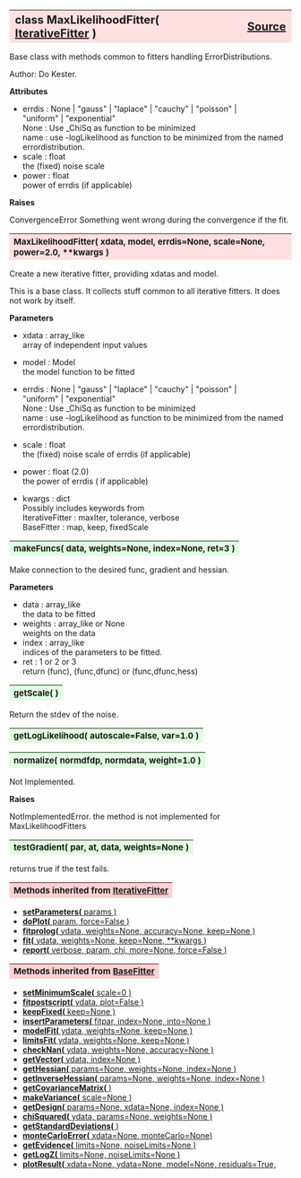 ---
---
<br><br><br>

<a name="MaxLikelihoodFitter"></a>
<table><thead style="background-color:#FFE0E0; width:100%; font-size:20px"><tr><th style="text-align:left">
<strong>class MaxLikelihoodFitter(</strong> <a href="./IterativeFitter.html">IterativeFitter</a> )</th><th style="text-align:right"><a href=https://github.com/dokester/BayesicFitting/blob/master/BayesicFitting/source/MaxLikelihoodFitter.py target=_blank>Source</a></th></tr></thead></table>
<p>

Base class with methods common to fitters handling ErrorDistributions.

Author:      Do Kester.

<b>Attributes</b>

* errdis  :  None | "gauss" | "laplace" | "cauchy" | "poisson" |<br>
                "uniform" | "exponential"<br>
    None : Use _ChiSq as function to be minimized<br>
    name : use -logLikelihood as function to be minimized from the named<br>
            errordistribution.<br>
* scale  :  float<br>
    the (fixed) noise scale<br>
* power  :  float<br>
    power of errdis (if applicable)<br>

<b>Raises</b>

ConvergenceError    Something went wrong during the convergence if the fit.


<a name="MaxLikelihoodFitter"></a>
<table><thead style="background-color:#FFE0E0; width:100%; font-size:15px"><tr><th style="text-align:left">
<strong>MaxLikelihoodFitter(</strong> xdata, model, errdis=None, scale=None, power=2.0,
 **kwargs )
</th></tr></thead></table>
<p>

Create a new iterative fitter, providing xdatas and model.

This is a base class. It collects stuff common to all iterative fitters.
It does not work by itself.

<b>Parameters</b>

* xdata  :  array_like<br>
    array of independent input values<br>
* model  :  Model<br>
    the model function to be fitted<br>

* errdis  :  None | "gauss" | "laplace" | "cauchy" | "poisson" |<br>
                "uniform" | "exponential"<br>
    None : Use _ChiSq as function to be minimized<br>
    name : use -logLikelihood as function to be minimized from the named<br>
            errordistribution.<br>
* scale  :  float<br>
    the (fixed) noise scale of errdis (if applicable)<br>
* power  :  float (2.0)<br>
    the power of errdis ( if applicable)<br>
* kwargs  :  dict<br>
    Possibly includes keywords from<br>
        IterativeFitter :       maxIter, tolerance, verbose<br>
        BaseFitter :            map, keep, fixedScale<br>


<a name="makeFuncs"></a>
<table><thead style="background-color:#E0FFE0; width:100%; font-size:15px"><tr><th style="text-align:left">
<strong>makeFuncs(</strong> data, weights=None, index=None, ret=3 ) 
</th></tr></thead></table>
<p>

Make connection to the desired func, gradient and hessian.

<b>Parameters</b>

* data  :  array_like<br>
    the data to be fitted<br>
* weights  :  array_like or None<br>
    weights on the data<br>
* index  :  array_like<br>
    indices of the parameters to be fitted.<br>
* ret  :  1 or 2 or 3<br>
    return (func), (func,dfunc) or (func,dfunc,hess)

<a name="getScale"></a>
<table><thead style="background-color:#E0FFE0; width:100%; font-size:15px"><tr><th style="text-align:left">
<strong>getScale(</strong> ) 
</th></tr></thead></table>
<p>

Return the stdev of the noise.

<a name="getLogLikelihood"></a>
<table><thead style="background-color:#E0FFE0; width:100%; font-size:15px"><tr><th style="text-align:left">
<strong>getLogLikelihood(</strong> autoscale=False, var=1.0 ) 
</th></tr></thead></table>
<p>
<a name="normalize"></a>
<table><thead style="background-color:#E0FFE0; width:100%; font-size:15px"><tr><th style="text-align:left">
<strong>normalize(</strong> normdfdp, normdata, weight=1.0 ) 
</th></tr></thead></table>
<p>

Not Implemented.

<b>Raises</b>

NotImplementedError.
the method is not implemented for MaxLikelihoodFitters


<a name="testGradient"></a>
<table><thead style="background-color:#E0FFE0; width:100%; font-size:15px"><tr><th style="text-align:left">
<strong>testGradient(</strong> par, at, data, weights=None )
</th></tr></thead></table>
<p>

returns true if the test fails.


<table><thead style="background-color:#FFD0D0; width:100%; font-size:15px"><tr><th style="text-align:left">
<strong>Methods inherited from</strong> <a href="./IterativeFitter.html">IterativeFitter</a></th></tr></thead></table>


* [<strong>setParameters(</strong> params )](./IterativeFitter.md#setParameters)
* [<strong>doPlot(</strong> param, force=False )](./IterativeFitter.md#doPlot)
* [<strong>fitprolog(</strong> ydata, weights=None, accuracy=None, keep=None ) ](./IterativeFitter.md#fitprolog)
* [<strong>fit(</strong> ydata, weights=None, keep=None, **kwargs )](./IterativeFitter.md#fit)
* [<strong>report(</strong> verbose, param, chi, more=None, force=False ) ](./IterativeFitter.md#report)


<table><thead style="background-color:#FFD0D0; width:100%; font-size:15px"><tr><th style="text-align:left">
<strong>Methods inherited from</strong> <a href="./BaseFitter.html">BaseFitter</a></th></tr></thead></table>


* [<strong>setMinimumScale(</strong> scale=0 ) ](./BaseFitter.md#setMinimumScale)
* [<strong>fitpostscript(</strong> ydata, plot=False ) ](./BaseFitter.md#fitpostscript)
* [<strong>keepFixed(</strong> keep=None ) ](./BaseFitter.md#keepFixed)
* [<strong>insertParameters(</strong> fitpar, index=None, into=None ) ](./BaseFitter.md#insertParameters)
* [<strong>modelFit(</strong> ydata, weights=None, keep=None )](./BaseFitter.md#modelFit)
* [<strong>limitsFit(</strong> ydata, weights=None, keep=None ) ](./BaseFitter.md#limitsFit)
* [<strong>checkNan(</strong> ydata, weights=None, accuracy=None )](./BaseFitter.md#checkNan)
* [<strong>getVector(</strong> ydata, index=None )](./BaseFitter.md#getVector)
* [<strong>getHessian(</strong> params=None, weights=None, index=None )](./BaseFitter.md#getHessian)
* [<strong>getInverseHessian(</strong> params=None, weights=None, index=None )](./BaseFitter.md#getInverseHessian)
* [<strong>getCovarianceMatrix(</strong> )](./BaseFitter.md#getCovarianceMatrix)
* [<strong>makeVariance(</strong> scale=None )](./BaseFitter.md#makeVariance)
* [<strong>getDesign(</strong> params=None, xdata=None, index=None )](./BaseFitter.md#getDesign)
* [<strong>chiSquared(</strong> ydata, params=None, weights=None )](./BaseFitter.md#chiSquared)
* [<strong>getStandardDeviations(</strong> )](./BaseFitter.md#getStandardDeviations)
* [<strong>monteCarloError(</strong> xdata=None, monteCarlo=None)](./BaseFitter.md#monteCarloError)
* [<strong>getEvidence(</strong> limits=None, noiseLimits=None )](./BaseFitter.md#getEvidence)
* [<strong>getLogZ(</strong> limits=None, noiseLimits=None )](./BaseFitter.md#getLogZ)
* [<strong>plotResult(</strong> xdata=None, ydata=None, model=None, residuals=True,](./BaseFitter.md#plotResult)

